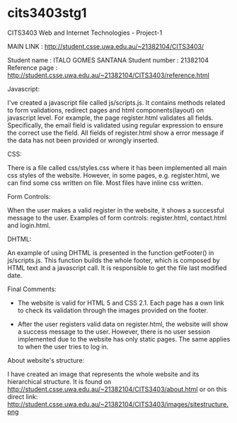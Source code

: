 cits3403stg1
============

CITS3403 Web and Internet Technologies - Project-1


MAIN LINK		: http://student.csse.uwa.edu.au/~21382104/CITS3403/

Student name   	: ITALO GOMES SANTANA
Student number 	: 21382104
Reference page 	: http://student.csse.uwa.edu.au/~21382104/CITS3403/reference.html



Javascript:

I've created a javascript file called js/scripts.js. It contains methods related to form validations,
redirect pages and html components(layout) on javascript level.
For example, the page register.html validates all fields. Specifically, the email field is validated
using regular expression to ensure the correct use the field.
All fields of register.html show a error message if the data has not been provided or wrongly inserted.


CSS:

There is a file called css/styles.css where it has been implemented all main css styles of the website.
However, in some pages, e.g. register.html, we can find some css written on file.
Most files have inline css written.


Form Controls:

When the user makes a valid register in the website, it shows a successful message to the user.
Examples of form controls: register.html, contact.html and login.html.


DHTML:

An example of using DHTML is presented in the function getFooter() 
in js/scripts.js. This function builds the whole footer, which is composed by
HTML text and a javascript call. It is responsible to get the file last modified date.


Final Comments:

- The website is valid for HTML 5 and CSS 2.1. Each page has a own link to check its validation through the images provided on the footer.

- After the user registers valid data on register.html, the website will show a success message to the user. However, there is no user session implemented due to the website has only static pages.
The same applies to when the user tries to log in.

About website's structure:

I have created an image that represents the whole website and its hierarchical structure.
It is found on http://student.csse.uwa.edu.au/~21382104/CITS3403/about.html
or on this direct link: http://student.csse.uwa.edu.au/~21382104/CITS3403/images/sitestructure.png